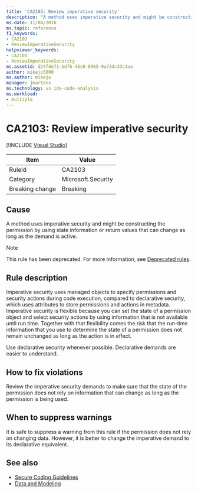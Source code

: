 ```yaml
---
title: 'CA2103: Review imperative security'
description: "A method uses imperative security and might be constructing the permission by using state information or return values that can change as long as the demand is active."
ms.date: 11/04/2016
ms.topic: reference
f1_keywords:
- CA2103
- ReviewImperativeSecurity
helpviewer_keywords:
- CA2103
- ReviewImperativeSecurity
ms.assetid: d24fde71-bdf6-46c0-8965-9a73dc33c1aa
author: mikejo5000
ms.author: mikejo
manager: jmartens
ms.technology: vs-ide-code-analysis
ms.workload:
- multiple
---
```

# CA2103: Review imperative security

 [!INCLUDE [Visual Studio](~/includes/applies-to-version/vs-windows-only.md)]

|Item|Value|
|-|-|
|RuleId|CA2103|
|Category|Microsoft.Security|
|Breaking change|Breaking|

## Cause
A method uses imperative security and might be constructing the permission by using state information or return values that can change as long as the demand is active.

> [!NOTE]
> This rule has been deprecated. For more information, see [Deprecated rules](fxcop-unported-deprecated-rules.md).

## Rule description

Imperative security uses managed objects to specify permissions and security actions during code execution, compared to declarative security, which uses attributes to store permissions and actions in metadata. Imperative security is flexible because you can set the state of a permission object and select security actions by using information that is not available until run time. Together with that flexibility comes the risk that the run-time information that you use to determine the state of a permission does not remain unchanged as long as the action is in effect.

Use declarative security whenever possible. Declarative demands are easier to understand.

## How to fix violations

Review the imperative security demands to make sure that the state of the permission does not rely on information that can change as long as the permission is being used.

## When to suppress warnings

It is safe to suppress a warning from this rule if the permission does not rely on changing data. However, it is better to change the imperative demand to its declarative equivalent.

## See also

- [Secure Coding Guidelines](/dotnet/standard/security/secure-coding-guidelines)
- [Data and Modeling](/dotnet/framework/data/index)
